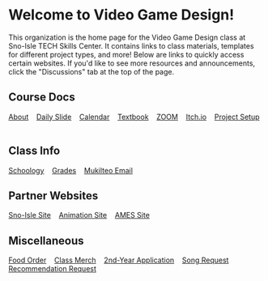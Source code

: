 # Welcome to Video Game Design!

This organization is the home page for the Video Game Design class at Sno-Isle TECH Skills Center. It contains links to class materials, templates for different project types, and more! Below are links to quickly access certain websites. If you'd like to see more resources and announcements, click the "Discussions" tab at the top of the page.

## Course Docs

[About](https://docs.google.com/presentation/d/10cEEIoGtyuRp5AaoehJVe1y-yM_sZiTGANGbESeS9aQ/edit?usp=sharing) &nbsp;&nbsp;
[Daily Slide](https://docs.google.com/presentation/d/1DDvkKHkrs3yts2DFJkS8juXZNSgTye5r6uXCQNcP1Kg/present) &nbsp;&nbsp;
[Calendar](https://calendar.online/caf9a81b49f2afbbb76c) &nbsp;&nbsp;
[Textbook](https://sites.google.com/view/learndev) &nbsp;&nbsp;
[ZOOM](https://mukilteoschools-org.zoom.us/j/4158979566?pwd=TEhJZE1HUFVueEtuU0JYUWpuT3ZnUT09) &nbsp;&nbsp;
[Itch.io](https://sisc-vgdani.itch.io/) &nbsp;&nbsp;
[Project Setup](https://trello.com/b/C8Kme51L/project-board-template) &nbsp;&nbsp;

## Class Info

[Schoology](https://mukilteo.schoology.com/course/7458196203/) &nbsp;&nbsp;
[Grades](https://www.q.wa-k12.net/mukilt) &nbsp;&nbsp;
[Mukilteo Email](https://outlook.office365.com) &nbsp;&nbsp;

## Partner Websites

[Sno-Isle Site](https://sc.mukilteoschools.org/) &nbsp;&nbsp;
[Animation Site](https://sites.google.com/view/anisisc) &nbsp;&nbsp;
[AMES Site](https://ames.team) &nbsp;&nbsp;

## Miscellaneous

[Food Order](https://www.traininggroundscafe.com/) &nbsp;&nbsp;
[Class Merch](https://streamline-llc.net/SnoisleTech/shop/products/all?page=1) &nbsp;&nbsp;
[2nd-Year Application](https://forms.gle/Db4xkQjYqPwRuLuY6) &nbsp;&nbsp;
[Song Request](https://forms.gle/8PRmX1kZ9fWM1Zm9A) &nbsp;&nbsp;
[Recommendation Request](https://forms.gle/7iFWFCk6QMYobkpo7) &nbsp;&nbsp;
